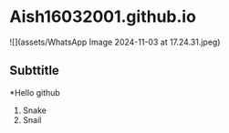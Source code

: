 # Aish16032001.github.io
![](assets/WhatsApp Image 2024-11-03 at 17.24.31.jpeg)
## Subttitle
*Hello github




1. Snake
1. Snail
